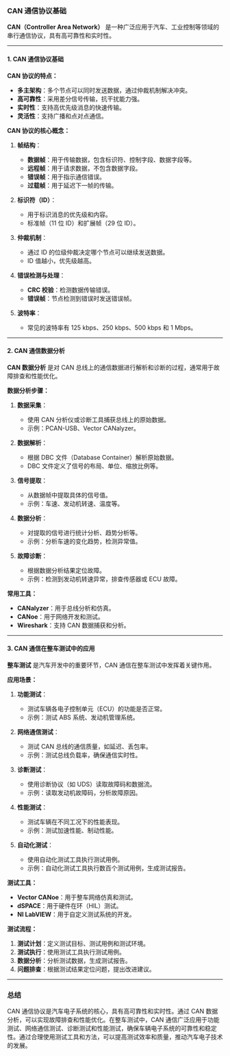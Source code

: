 ### CAN 通信协议基础

**CAN（Controller Area Network）** 是一种广泛应用于汽车、工业控制等领域的串行通信协议，具有高可靠性和实时性。

---

#### 1. CAN 通信协议基础

**CAN 协议的特点：**
- **多主架构**：多个节点可以同时发送数据，通过仲裁机制解决冲突。
- **高可靠性**：采用差分信号传输，抗干扰能力强。
- **实时性**：支持高优先级消息的快速传输。
- **灵活性**：支持广播和点对点通信。

**CAN 协议的核心概念：**
1. **帧结构**：
   - **数据帧**：用于传输数据，包含标识符、控制字段、数据字段等。
   - **远程帧**：用于请求数据，不包含数据字段。
   - **错误帧**：用于指示通信错误。
   - **过载帧**：用于延迟下一帧的传输。

2. **标识符（ID）**：
   - 用于标识消息的优先级和内容。
   - 标准帧（11 位 ID）和扩展帧（29 位 ID）。

3. **仲裁机制**：
   - 通过 ID 的位级仲裁决定哪个节点可以继续发送数据。
   - ID 值越小，优先级越高。

4. **错误检测与处理**：
   - **CRC 校验**：检测数据传输错误。
   - **错误帧**：节点检测到错误时发送错误帧。

5. **波特率**：
   - 常见的波特率有 125 kbps、250 kbps、500 kbps 和 1 Mbps。

---

#### 2. CAN 通信数据分析

**CAN 数据分析** 是对 CAN 总线上的通信数据进行解析和诊断的过程，通常用于故障排查和性能优化。

**数据分析步骤：**
1. **数据采集**：
   - 使用 CAN 分析仪或诊断工具捕获总线上的原始数据。
   - 示例：PCAN-USB、Vector CANalyzer。

2. **数据解析**：
   - 根据 DBC 文件（Database Container）解析原始数据。
   - DBC 文件定义了信号的布局、单位、缩放比例等。

3. **信号提取**：
   - 从数据帧中提取具体的信号值。
   - 示例：车速、发动机转速、温度等。

4. **数据分析**：
   - 对提取的信号进行统计分析、趋势分析等。
   - 示例：分析车速的变化趋势，检测异常值。

5. **故障诊断**：
   - 根据数据分析结果定位故障。
   - 示例：检测到发动机转速异常，排查传感器或 ECU 故障。

**常用工具：**
- **CANalyzer**：用于总线分析和仿真。
- **CANoe**：用于网络开发和测试。
- **Wireshark**：支持 CAN 数据捕获和分析。

---

#### 3. CAN 通信在整车测试中的应用

**整车测试** 是汽车开发中的重要环节，CAN 通信在整车测试中发挥着关键作用。

**应用场景：**
1. **功能测试**：
   - 测试车辆各电子控制单元（ECU）的功能是否正常。
   - 示例：测试 ABS 系统、发动机管理系统。

2. **网络通信测试**：
   - 测试 CAN 总线的通信质量，如延迟、丢包率。
   - 示例：测试总线负载率，确保通信实时性。

3. **诊断测试**：
   - 使用诊断协议（如 UDS）读取故障码和数据流。
   - 示例：读取发动机故障码，分析故障原因。

4. **性能测试**：
   - 测试车辆在不同工况下的性能表现。
   - 示例：测试加速性能、制动性能。

5. **自动化测试**：
   - 使用自动化测试工具执行测试用例。
   - 示例：自动化测试工具执行数百个测试用例，生成测试报告。

**测试工具：**
- **Vector CANoe**：用于整车网络仿真和测试。
- **dSPACE**：用于硬件在环（HIL）测试。
- **NI LabVIEW**：用于自定义测试系统的开发。

**测试流程：**
1. **测试计划**：定义测试目标、测试用例和测试环境。
2. **测试执行**：使用测试工具执行测试用例。
3. **数据分析**：分析测试数据，生成测试报告。
4. **问题排查**：根据测试结果定位问题，提出改进建议。

---

### 总结

CAN 通信协议是汽车电子系统的核心，具有高可靠性和实时性。通过 CAN 数据分析，可以实现故障排查和性能优化。在整车测试中，CAN 通信广泛应用于功能测试、网络通信测试、诊断测试和性能测试，确保车辆电子系统的可靠性和稳定性。通过合理使用测试工具和方法，可以提高测试效率和质量，推动汽车电子技术的发展。